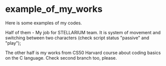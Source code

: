 # example_of_my_works
Here is some examples of my codes. 

Half of them - My job for STELLARIUM team. It is system of movement and switching between two characters (check script status "passive" and "play");

The other half is my works from CS50 Harvard course about coding basics on the C language. 
Check second branch too, please.
